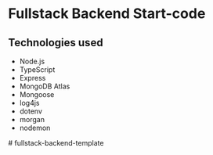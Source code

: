 # Fullstack Backend Start-code


## Technologies used

- Node.js
- TypeScript
- Express
- MongoDB Atlas
- Mongoose
- log4js
- dotenv
- morgan
- nodemon

#   f u l l s t a c k - b a c k e n d - t e m p l a t e  
 